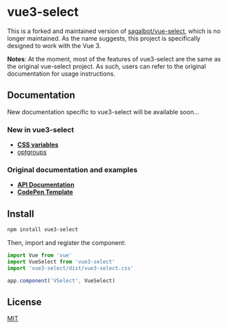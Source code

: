 # vue3-select

This is a forked and maintained version of
[sagalbot/vue-select](https://github.com/sagalbot/vue-select), which is no
longer maintained. As the name suggests, this project is specifically designed
to work with the Vue 3.

**Notes**: At the moment, most of the features of vue3-select are the same as
the original vue-select project. As such, users can refer to the original
documentation for usage instructions.

## Documentation

New documentation specific to vue3-select will be available soon...

### New in vue3-select

- **[CSS variables](https://github.com/howard-tzw/vue3-select/blob/main/src/css/global/variables.css)**
- [optgroups](https://github.com/howard-tzw/vue3-select/blob/main/docs/api/props.md#options)

### Original documentation and examples

- **[API Documentation](https://vue-select.org)**
- **[CodePen Template](http://codepen.io/sagalbot/pen/NpwrQO)**

## Install

```bash
npm install vue3-select
```

Then, import and register the component:

```js
import Vue from 'vue'
import VueSelect from 'vue3-select'
import 'vue3-select/dist/vue3-select.css'

app.component('VSelect', VueSelect)
```

## License

[MIT](https://github.com/howard-tzw/vue3-select/blob/main/LICENSE.md)
